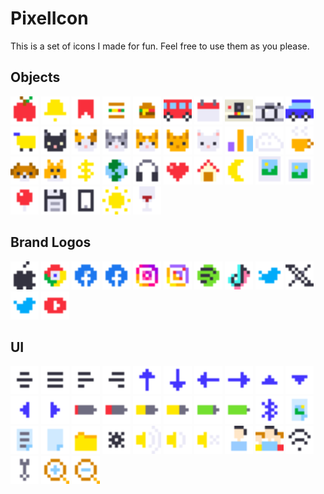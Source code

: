 # PixelIcon

This is a set of icons I made for fun. Feel free to use them as you please.

<!-- <img title="Icon preview" alt="Icon preview" src="preview.png" width="715"> -->

## Objects

<img width="45" height="45" src="icons/apple.svg">
<img width="45" height="45" src="icons/bell.svg">
<img width="45" height="45" src="icons/bookmark.svg">
<img width="45" height="45" src="icons/burger-menu.svg">
<img width="45" height="45" src="icons/burger.svg">
<img width="45" height="45" src="icons/bus.svg">
<img width="45" height="45" src="icons/calendar.svg">
<img width="45" height="45" src="icons/camera-polaroid.svg">
<img width="45" height="45" src="icons/camera.svg">
<img width="45" height="45" src="icons/car.svg">
<img width="45" height="45" src="icons/cart.svg">
<img width="45" height="45" src="icons/cat-black.svg">
<img width="45" height="45" src="icons/cat-calico.svg">
<img width="45" height="45" src="icons/cat-grey.svg">
<img width="45" height="45" src="icons/cat-orange.svg">
<img width="45" height="45" src="icons/cat-tabby.svg">
<img width="45" height="45" src="icons/cat-white.svg">
<img width="45" height="45" src="icons/chart.svg">
<img width="45" height="45" src="icons/cloud.svg">
<img width="45" height="45" src="icons/coffee.svg">
<img width="45" height="45" src="icons/dog-beagle.svg">
<img width="45" height="45" src="icons/dog-shiba.svg">
<img width="45" height="45" src="icons/dollar.svg">
<img width="45" height="45" src="icons/earth.svg">
<img width="45" height="45" src="icons/headphones.svg">
<img width="45" height="45" src="icons/heart.svg">
<img width="45" height="45" src="icons/house.svg">
<img width="45" height="45" src="icons/moon.svg">
<img width="45" height="45" src="icons/photo.svg">
<img width="45" height="45" src="icons/picture.svg">
<img width="45" height="45" src="icons/pin.svg">
<img width="45" height="45" src="icons/save.svg">
<img width="45" height="45" src="icons/smartphone.svg">
<img width="45" height="45" src="icons/sun.svg">
<img width="45" height="45" src="icons/wine.svg">

## Brand Logos

<img width="45" height="45" src="icons/apple-logo.svg">
<img width="45" height="45" src="icons/chrome.svg">
<img width="45" height="45" src="icons/facebook-detailed.svg">
<img width="45" height="45" src="icons/facebook.svg">
<img width="45" height="45" src="icons/instagram-detailed.svg">
<img width="45" height="45" src="icons/instagram.svg">
<img width="45" height="45" src="icons/spotify.svg">
<img width="45" height="45" src="icons/tiktok.svg">
<img width="45" height="45" src="icons/twitter-detailed.svg">
<img width="45" height="45" src="icons/x.svg">
<img width="45" height="45" src="icons/twitter.svg">
<img width="45" height="45" src="icons/youtube.svg">

## UI
<img width="45" height="45" src="icons/align-center.svg">
<img width="45" height="45" src="icons/align-justify.svg">
<img width="45" height="45" src="icons/align-left.svg">
<img width="45" height="45" src="icons/align-right.svg">
<img width="45" height="45" src="icons/arrow-up.svg">
<img width="45" height="45" src="icons/arrow-down.svg">
<img width="45" height="45" src="icons/arrow-left.svg">
<img width="45" height="45" src="icons/arrow-right.svg">
<img width="45" height="45" src="icons/caret-up.svg">
<img width="45" height="45" src="icons/caret-down.svg">
<img width="45" height="45" src="icons/caret-left.svg">
<img width="45" height="45" src="icons/caret-right.svg">
<img width="45" height="45" src="icons/battery-1-6.svg">
<img width="45" height="45" src="icons/battery-2-6.svg">
<img width="45" height="45" src="icons/battery-3-6.svg">
<img width="45" height="45" src="icons/battery-4-6.svg">
<img width="45" height="45" src="icons/battery-5-6.svg">
<img width="45" height="45" src="icons/battery-6-6.svg">
<img width="45" height="45" src="icons/bluetooth.svg">
<img width="45" height="45" src="icons/file-picture.svg">
<img width="45" height="45" src="icons/file-text.svg">
<img width="45" height="45" src="icons/file.svg">
<img width="45" height="45" src="icons/folder.svg">
<img width="45" height="45" src="icons/gear.svg">
<img width="45" height="45" src="icons/sound-high.svg">
<img width="45" height="45" src="icons/sound-low.svg">
<img width="45" height="45" src="icons/sound-mute.svg">
<img width="45" height="45" src="icons/user.svg">
<img width="45" height="45" src="icons/users.svg">
<img width="45" height="45" src="icons/wifi.svg">
<img width="45" height="45" src="icons/wrench.svg">
<img width="45" height="45" src="icons/zoom-in.svg">
<img width="45" height="45" src="icons/zoom-out.svg">

